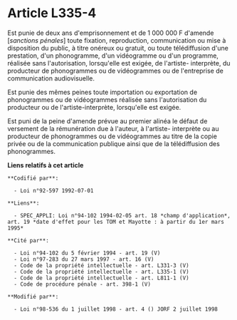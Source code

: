 # Article L335-4

Est punie de deux ans d'emprisonnement et de 1 000 000 F d'amende [*sanctions pénales*] toute fixation, reproduction,
communication ou mise à disposition du public, à titre onéreux ou gratuit, ou toute télédiffusion d'une prestation, d'un
phonogramme, d'un vidéogramme ou d'un programme, réalisée sans l'autorisation, lorsqu'elle est exigée, de l'artiste-
interprète, du producteur de phonogrammes ou de vidéogrammes ou de l'entreprise de communication audiovisuelle.

Est punie des mêmes peines toute importation ou exportation de phonogrammes ou de vidéogrammes réalisée sans l'autorisation
du producteur ou de l'artiste-interprète, lorsqu'elle est exigée.

Est puni de la peine d'amende prévue au premier alinéa le défaut de versement de la rémunération due à l'auteur, à l'artiste-
interprète ou au producteur de phonogrammes ou de vidéogrammes au titre de la copie privée ou de la communication publique
ainsi que de la télédiffusion des phonogrammes.

**Liens relatifs à cet article**

	**Codifié par**:

	  - Loi n°92-597 1992-07-01

	**Liens**:

	  - SPEC_APPLI: Loi n°94-102 1994-02-05 art. 18 *champ d'application*, art. 19 *date d'effet pour les TOM et Mayotte : à partir du 1er mars 1995*

	**Cité par**:

	  - Loi n°94-102 du 5 février 1994 - art. 19 (V)
	  - Loi n°97-283 du 27 mars 1997 - art. 16 (V)
	  - Code de la propriété intellectuelle - art. L331-3 (V)
	  - Code de la propriété intellectuelle - art. L335-1 (V)
	  - Code de la propriété intellectuelle - art. L811-1 (V)
	  - Code de procédure pénale - art. 398-1 (V)

	**Modifié par**:

	  - Loi n°98-536 du 1 juillet 1998 - art. 4 () JORF 2 juillet 1998
